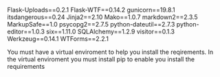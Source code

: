 


















Flask-Uploads==0.2.1
Flask-WTF==0.14.2
gunicorn==19.8.1
itsdangerous==0.24
Jinja2==2.10
Mako==1.0.7
markdown2==2.3.5
MarkupSafe==1.0
psycopg2==2.7.5
python-dateutil==2.7.3
python-editor==1.0.3
six==1.11.0
SQLAlchemy==1.2.9
visitor==0.1.3
Werkzeug==0.14.1
WTForms==2.2.1

You must have a virtual enviroment to help you install the reqirements. In the virtual enviroment you must install  pip to enable you install the requirements

